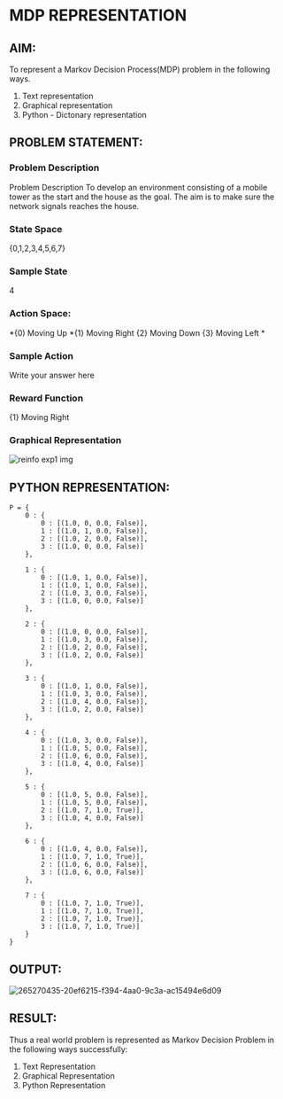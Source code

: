 # MDP REPRESENTATION

## AIM:
To represent a Markov Decision Process(MDP) problem in the following ways.
   1. Text representation
   2. Graphical representation
   3. Python - Dictonary representation

## PROBLEM STATEMENT:

### Problem Description
Problem Description
To develop an environment consisting of a mobile tower as the start and the house as the goal. The aim is to make sure the network signals reaches the house.

### State Space
{0,1,2,3,4,5,6,7}

### Sample State
4

### Action Space:
*{0) Moving Up
*{1} Moving Right
{2} Moving Down
{3} Moving Left
*
### Sample Action
Write your answer here

### Reward Function
{1} Moving Right

### Graphical Representation
![reinfo exp1 img](https://github.com/Lakshmipriya-P-AI/mdp-representation/assets/93427923/28f63886-7129-42dd-9e6f-3e6f4a16b1b4)


## PYTHON REPRESENTATION:
```
P = {
    0 : {
        0 : [(1.0, 0, 0.0, False)],
        1 : [(1.0, 1, 0.0, False)],
        2 : [(1.0, 2, 0.0, False)],
        3 : [(1.0, 0, 0.0, False)]
    },

    1 : {
        0 : [(1.0, 1, 0.0, False)],
        1 : [(1.0, 1, 0.0, False)],
        2 : [(1.0, 3, 0.0, False)],
        3 : [(1.0, 0, 0.0, False)]
    },

    2 : {
        0 : [(1.0, 0, 0.0, False)],
        1 : [(1.0, 3, 0.0, False)],
        2 : [(1.0, 2, 0.0, False)],
        3 : [(1.0, 2, 0.0, False)]
    },

    3 : {
        0 : [(1.0, 1, 0.0, False)],
        1 : [(1.0, 3, 0.0, False)],
        2 : [(1.0, 4, 0.0, False)],
        3 : [(1.0, 2, 0.0, False)]
    },

    4 : {
        0 : [(1.0, 3, 0.0, False)],
        1 : [(1.0, 5, 0.0, False)],
        2 : [(1.0, 6, 0.0, False)],
        3 : [(1.0, 4, 0.0, False)]
    },

    5 : {
        0 : [(1.0, 5, 0.0, False)],
        1 : [(1.0, 5, 0.0, False)],
        2 : [(1.0, 7, 1.0, True)],
        3 : [(1.0, 4, 0.0, False)]
    },

    6 : {
        0 : [(1.0, 4, 0.0, False)],
        1 : [(1.0, 7, 1.0, True)],
        2 : [(1.0, 6, 0.0, False)],
        3 : [(1.0, 6, 0.0, False)]
    },

    7 : {
        0 : [(1.0, 7, 1.0, True)],
        1 : [(1.0, 7, 1.0, True)],
        2 : [(1.0, 7, 1.0, True)],
        3 : [(1.0, 7, 1.0, True)]
    }
}
```

## OUTPUT:

![265270435-20ef6215-f394-4aa0-9c3a-ac15494e6d09](https://github.com/Lakshmipriya-P-AI/mdp-representation/assets/93427923/1e28f004-7146-4462-ab79-a5d99414631c)

## RESULT:
Thus a real world problem is represented as Markov Decision Problem in the following ways successfully:

  1. Text Representation
  2. Graphical Representation
  3. Python Representation

